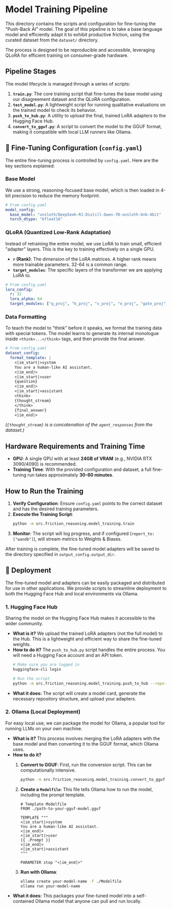 # Model Training Pipeline

This directory contains the scripts and configuration for fine-tuning the "Push-Back AI" model. The goal of this pipeline is to take a base language model and efficiently adapt it to exhibit productive friction, using the curated dataset from the `dataset/` directory.

The process is designed to be reproducible and accessible, leveraging QLoRA for efficient training on consumer-grade hardware.

## Pipeline Stages

The model lifecycle is managed through a series of scripts:

1.  **`train.py`**: The core training script that fine-tunes the base model using our disagreement dataset and the QLoRA configuration.
2.  **`test_model.py`**: A lightweight script for running qualitative evaluations on the trained model to check its behavior.
3.  **`push_to_hub.py`**: A utility to upload the final, trained LoRA adapters to the Hugging Face Hub.
4.  **`convert_to_gguf.py`**: A script to convert the model to the GGUF format, making it compatible with local LLM runners like Ollama.

## 🔧 Fine-Tuning Configuration (`config.yaml`)

The entire fine-tuning process is controlled by `config.yaml`. Here are the key sections explained:

### Base Model

We use a strong, reasoning-focused base model, which is then loaded in 4-bit precision to reduce the memory footprint.

```yaml
# From config.yaml
model_config:
  base_model: "unsloth/DeepSeek-R1-Distill-Qwen-7B-unsloth-bnb-4bit"
  torch_dtype: "bfloat16"
```

### QLoRA (Quantized Low-Rank Adaptation)

Instead of retraining the entire model, we use LoRA to train small, efficient "adapter" layers. This is the key to training effectively on a single GPU.

-   **`r` (Rank)**: The dimension of the LoRA matrices. A higher rank means more trainable parameters. 32-64 is a common range.
-   **`target_modules`**: The specific layers of the transformer we are applying LoRA to.

```yaml
# From config.yaml
lora_config:
  r: 32 
  lora_alpha: 64
  target_modules: ["q_proj", "k_proj", "v_proj", "o_proj", "gate_proj", "up_proj", "down_proj"]
```

### Data Formatting

To teach the model to "think" before it speaks, we format the training data with special tokens. The model learns to generate its internal monologue inside `<think>...</think>` tags, and then provide the final answer.

```yaml
# From config.yaml
dataset_config:
  format_template: | 
    <|im_start|>system
    You are a human-like AI assistant.
    <|im_end|>
    <|im_start|>user
    {question}
    <|im_end|>
    <|im_start|>assistant
    <think>
    {thought_stream}
    </think>
    {final_answer}
    <|im_end|>
```
*(`{thought_stream}` is a concatenation of the `agent_responses` from the dataset.)*

##  Hardware Requirements and Training Time

-   **GPU**: A single GPU with at least **24GB of VRAM** (e.g., NVIDIA RTX 3090/4090) is recommended.
-   **Training Time**: With the provided configuration and dataset, a full fine-tuning run takes approximately **30-60 minutes**.

## How to Run the Training

1.  **Verify Configuration**: Ensure `config.yaml` points to the correct dataset and has the desired training parameters.
2.  **Execute the Training Script**:
    ```bash
    python -m src.friction_reasoning.model_training.train
    ```
3.  **Monitor**: The script will log progress, and if configured (`report_to: ["wandb"]`), will stream metrics to Weights & Biases.

After training is complete, the fine-tuned model adapters will be saved to the directory specified in `output_config.output_dir`. 

## 🚀 Deployment

The fine-tuned model and adapters can be easily packaged and distributed for use in other applications. We provide scripts to streamline deployment to both the Hugging Face Hub and local environments via Ollama.

### 1. Hugging Face Hub

Sharing the model on the Hugging Face Hub makes it accessible to the wider community.

-   **What is it?** We upload the trained LoRA adapters (not the full model) to the Hub. This is a lightweight and efficient way to share the fine-tuned weights.
-   **How to do it?** The `push_to_hub.py` script handles the entire process. You will need a Hugging Face account and an API token.
    ```bash
    # Make sure you are logged in
    huggingface-cli login

    # Run the script
    python -m src.friction_reasoning.model_training.push_to_hub --repo-id "your-username/your-model-name"
    ```
-   **What it does:** The script will create a model card, generate the necessary repository structure, and upload your adapters.

### 2. Ollama (Local Deployment)

For easy local use, we can package the model for Ollama, a popular tool for running LLMs on your own machine.

-   **What is it?** This process involves merging the LoRA adapters with the base model and then converting it to the GGUF format, which Ollama uses.
-   **How to do it?**
    1.  **Convert to GGUF**: First, run the conversion script. This can be computationally intensive.
        ```bash
        python -m src.friction_reasoning.model_training.convert_to_gguf
        ```
    2.  **Create a `Modelfile`**: This file tells Ollama how to run the model, including the prompt template.

        ```Modelfile
        # Template Modelfile
        FROM ./path-to-your-gguf-model.gguf

        TEMPLATE """
        <|im_start|>system
        You are a human-like AI assistant.
        <|im_end|>
        <|im_start|>user
        {{ .Prompt }}
        <|im_end|>
        <|im_start|>assistant
        """

        PARAMETER stop "<|im_end|>"
        ```
    3.  **Run with Ollama**:
        ```bash
        ollama create your-model-name -f ./Modelfile
        ollama run your-model-name
        ```
-   **What it does:** This packages your fine-tuned model into a self-contained Ollama model that anyone can pull and run locally. 